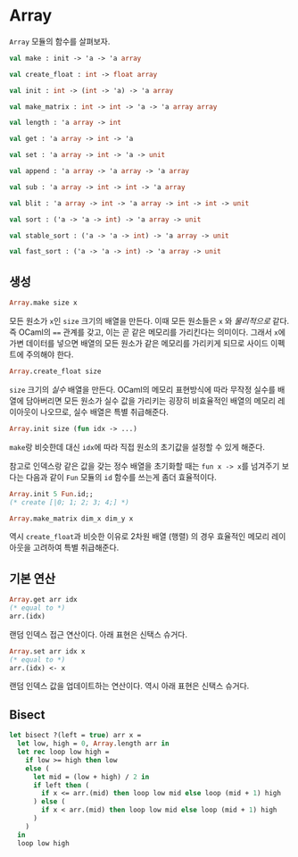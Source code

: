 # Array

 `Array` 모듈의 함수를 살펴보자.

```ocaml
val make : init -> 'a -> 'a array

val create_float : int -> float array

val init : int -> (int -> 'a) -> 'a array

val make_matrix : int -> int -> 'a -> 'a array array

val length : 'a array -> int

val get : 'a array -> int -> 'a

val set : 'a array -> int -> 'a -> unit

val append : 'a array -> 'a array -> 'a array

val sub : 'a array -> int -> int -> 'a array

val blit : 'a array -> int -> 'a array -> int -> int -> unit

val sort : ('a -> 'a -> int) -> 'a array -> unit

val stable_sort : ('a -> 'a -> int) -> 'a array -> unit

val fast_sort : ('a -> 'a -> int) -> 'a array -> unit
```


## 생성

```ocaml
Array.make size x
```

 모든 원소가 `x`인 `size` 크기의 배열을 만든다. 이때 모든 원소들은 `x` 와 *물리적으로*
 같다. 즉 OCaml의 `==` 관계를 갖고, 이는 곧 같은 메모리를 가리킨다는 의미이다.
 그래서 `x`에 가변 데이터를 넣으면 배열의 모든 원소가 같은 메모리를 가리키게
 되므로 사이드 이펙트에 주의해야 한다.


```ocaml
Array.create_float size
```

 `size` 크기의 *실수* 배열을 만든다. OCaml의 메모리 표현방식에 따라 무작정 실수를
 배열에 담아버리면 모든 원소가 실수 값을 가리키는 굉장히 비효율적인 배열의
 메모리 레이아웃이 나오므로, 실수 배열은 특별 취급해준다.

```ocaml
Array.init size (fun idx -> ...)
```

 `make`랑 비슷한데 대신 `idx`에 따라 직접 원소의 초기값을 설정할 수 있게 해준다.

 참고로 인덱스랑 같은 값을 갖는 정수 배열을 초기화할 때는 `fun x -> x`를 넘겨주기
 보다는 다음과 같이 `Fun` 모듈의 `id` 함수를 쓰는게 좀더 효율적이다.

```ocaml
Array.init 5 Fun.id;;
(* create [|0; 1; 2; 3; 4;] *)
```

```ocaml
Array.make_matrix dim_x dim_y x
```

 역시 `create_float`과 비슷한 이유로 2차원 배열 (행렬) 의 경우 효율적인 메모리
 레이아웃을 고려하여 특별 취급해준다.

## 기본 연산

```ocaml
Array.get arr idx
(* equal to *)
arr.(idx)
```

 랜덤 인덱스 접근 연산이다. 아래 표현은 신택스 슈거다.

```ocaml
Array.set arr idx x
(* equal to *)
arr.(idx) <- x
```

 랜덤 인덱스 값을 업데이트하는 연산이다. 역시 아래 표현은 신택스 슈거다.

## Bisect

```ocaml
let bisect ?(left = true) arr x =
  let low, high = 0, Array.length arr in
  let rec loop low high =
    if low >= high then low
    else (
      let mid = (low + high) / 2 in
      if left then (
        if x <= arr.(mid) then loop low mid else loop (mid + 1) high
      ) else (
        if x < arr.(mid) then loop low mid else loop (mid + 1) high
      )
    )
  in
  loop low high
```
